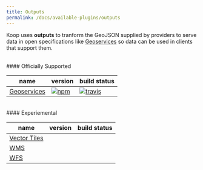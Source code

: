 ```yaml
---
title: Outputs
permalink: /docs/available-plugins/outputs
---
```


Koop uses **outputs** to tranform the GeoJSON supplied by providers to serve data in open specifications like [Geoservices](https://geoservices.github.io) so data can be used in clients that support them.

<br>
#### Officially Supported

| name | version | build status |
| --- | --- | --- |
| [Geoservices](https://github.com/koopjs/koop-output-geoservices) | [![npm](https://img.shields.io/npm/v/koop-output-geoservices.svg?style=flat-square)](https://www.npmjs.com/package/koop-output-geoservices) | [![travis](https://img.shields.io/travis/koopjs/koop-output-geoservices/master.svg?style=flat-square)](https://travis-ci.org/koopjs/koop-output-geoservices) |

<br>
#### Experiemental

| name | version | build status |
| --- | --- | --- |
|[Vector Tiles](https://github.com/koopjs/koop-output-vector-tiles)|||
|[WMS](https://github.com/koopjs/koop-output-wms)|||
|[WFS](https://github.com/koopjs/koop-output-wfs)|||
